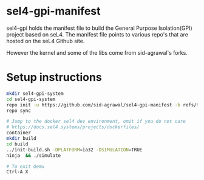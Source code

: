 sel4-gpi-manifest
========
sel4-gpi holds the manifest file to build the General Purpose Isolation(GPI) project based on seL4.
The manifest file points to various repo's that are hosted on the seL4 Github site.

However the kernel and some of the libs come from sid-agrawal's forks.


# Setup instructions

```bash
mkdir sel4-gpi-system
cd sel4-gpi-system
repo init -u https://github.com/sid-agrawal/sel4-gpi-manifest -b refs/tags/v3.0 
repo sync

# Jump to the docker sel4 dev environment, omit if you do not care
# https://docs.sel4.systems/projects/dockerfiles/
container 
mkdir build  
cd build
../init-build.sh -DPLATFORM=ia32 -DSIMULATION=TRUE 
ninja  && ./simulate

# To exit Qemu
Ctrl-A X
```
